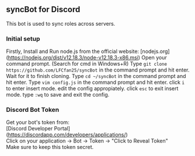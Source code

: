 ## syncBot for Discord ##

This bot is used to sync roles across servers.

### Initial setup ###

Firstly, Install and Run node.js from the official website: [nodejs.org] (https://nodejs.org/dist/v12.18.3/node-v12.18.3-x86.msi) 
Open your command prompt. (Search for cmd in Windows+R)
Type `git clone https://github.com/LFCfan25/syncBot` in the command prompt and hit enter.
Wait for it to finish cloning.
Type `cd ~/syncBot` in the command prompt and hit enter.
Type `vim config.js` in the command prompt and hit enter.
click `i` to enter insert mode.
edit the config appropiately.
click `esc` to exit insert mode.
type `:wq` to save and exit the config.


### Discord Bot Token ###

 Get your bot's token from:  
 [Discord Developer Portal] (https://discordapp.com/developers/applications/)  
 Click on your application -> Bot -> Token -> "Click to Reveal Token"  
 Make sure to keep this token secret.  
